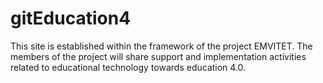 # gitEducation4

This site is established within the framework of the project EMVITET. The members of the project will share support and implementation activities related to educational technology towards education 4.0.
